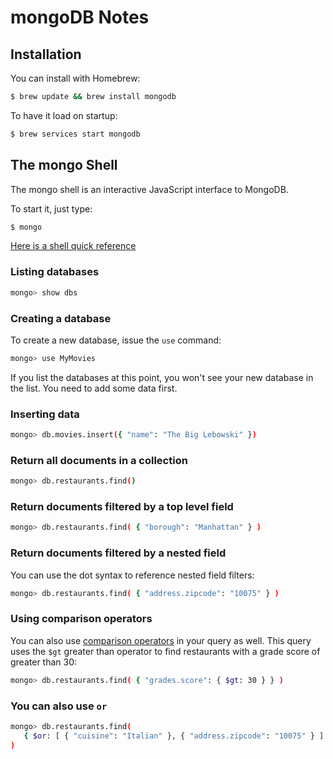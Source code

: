 # mongoDB Notes

## Installation

You can install with Homebrew:

```bash
$ brew update && brew install mongodb
```

To have it load on startup:

```bash
$ brew services start mongodb
```

## The mongo Shell

The mongo shell is an interactive JavaScript interface to MongoDB.

To start it, just type:

```bash
$ mongo
```

[Here is a shell quick reference](https://docs.mongodb.com/manual/reference/mongo-shell/)

### Listing databases

```bash
mongo> show dbs
```

### Creating a database

To create a new database, issue the `use` command:

```bash
mongo> use MyMovies
```

If you list the databases at this point, you won't see your new database in the list.  You need to add some data first.

### Inserting data

```bash
mongo> db.movies.insert({ "name": "The Big Lebowski" })
```

### Return all documents in a collection

```bash
mongo> db.restaurants.find()
```

### Return documents filtered by a top level field

```bash
mongo> db.restaurants.find( { "borough": "Manhattan" } )
```

### Return documents filtered by a nested field

You can use the dot syntax to reference nested field filters:

```bash
mongo> db.restaurants.find( { "address.zipcode": "10075" } )
```

### Using comparison operators

You can also use [comparison operators](https://docs.mongodb.com/manual/reference/operator/query-comparison/) in your query as well.  This query uses the `$gt` greater than operator to find restaurants with a grade score of greater than 30:

```bash
mongo> db.restaurants.find( { "grades.score": { $gt: 30 } } )
```

### You can also use `or`

```bash
mongo> db.restaurants.find(
   { $or: [ { "cuisine": "Italian" }, { "address.zipcode": "10075" } ] }
)
```
